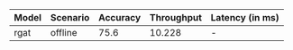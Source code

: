| Model   | Scenario   |   Accuracy |   Throughput | Latency (in ms)   |
|---------|------------|------------|--------------|-------------------|
| rgat    | offline    |       75.6 |       10.228 | -                 |